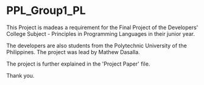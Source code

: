 # PPL_Group1_PL

This Project is madeas a requirement for the Final Project of the Developers' College Subject - Principles in Programming Languages in their junior year.

The developers are also students from the Polytechnic University of the Philippines. The project was lead by Mathew Dasalla. 

The project is further explained in the 'Project Paper' file.

Thank you. 
